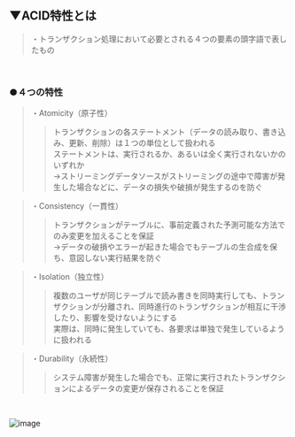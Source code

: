 ## ▼ACID特性とは
>・トランザクション処理において必要とされる４つの要素の頭字語で表したもの<br>
<br>

### ●４つの特性
>・Atomicity（原子性）<br>
>>トランザクションの各ステートメント（データの読み取り、書き込み、更新、削除）は１つの単位として扱われる<br>
>>ステートメントは、実行されるか、あるいは全く実行されないかのいずれか<br>
>>  →ストリーミングデータソースがストリーミングの途中で障害が発生した場合などに、データの損失や破損が発生するのを防ぐ<br>

>・Consistency（一貫性）<br>
>>トランザクションがテーブルに、事前定義された予測可能な方法でのみ変更を加えることを保証<br>
>>  →データの破損やエラーが起きた場合でもテーブルの生合成を保ち、意図しない実行結果を防ぐ<br>

>・Isolation（独立性）<br>
>>複数のユーザが同じテーブルで読み書きを同時実行しても、トランザクションが分離され、同時進行のトランザクションが相互に干渉したり、影響を受けないようにする<br>
>>実際は、同時に発生していても、各要求は単独で発生しているように扱われる<br>

>・Durability（永続性）<br>
>>システム障害が発生した場合でも、正常に実行されたトランザクションによるデータの変更が保存されることを保証<br>
<br>

![image](https://github.com/user-attachments/assets/8bb491e5-70d0-4438-88ce-f0e29582999c)
<br>

